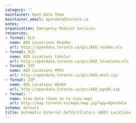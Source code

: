 ```yaml
---
category: ''
maintainer: Open Data Team
maintainer_email: opendata@toronto.ca
notes: ''
organization: Emergency Medical Services
resources:
- format: XLS
  name: AED Locatrions Readme
  url: http://opendata.toronto.ca/gcc/AED_readme.xls
- format: XLS
  name: AED Locations tabular
  url: http://opendata.toronto.ca/gcc/AED_locations.xls
- format: ZIP
  name: AED Locations MTM3
  url: http://opendata.toronto.ca/gcc/AED_mtm3.zip
- format: ZIP
  name: AED Locations WGS84
  url: http://opendata.toronto.ca/gcc/AED_wgs84.zip
- format: ''
  name: View Data (Zoom in to view map)
  url: http://map.toronto.ca/maps/map.jsp?app=OpenData
schema: default
title: Automatic External Defibrillators (AED) Locations
---
```

